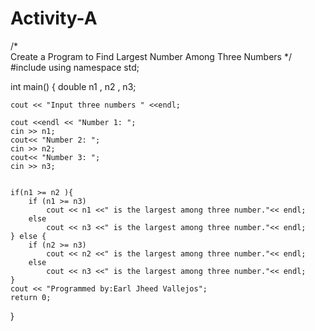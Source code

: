 # Activity-A
/*  
    Create a Program to Find Largest Number Among 
    Three Numbers
*/
#include <iostream>
using namespace std;

int main() {
    double n1 , n2 , n3;

    cout << "Input three numbers " <<endl;

    cout <<endl << "Number 1: ";
    cin >> n1;
    cout<< "Number 2: ";
    cin >> n2;
    cout<< "Number 3: ";
    cin >> n3;


    if(n1 >= n2 ){
        if (n1 >= n3)
            cout << n1 <<" is the largest among three number."<< endl;
        else
            cout << n3 <<" is the largest among three number."<< endl;
    } else {
        if (n2 >= n3)
            cout << n2 <<" is the largest among three number."<< endl;
        else
            cout << n3 <<" is the largest among three number."<< endl;
    }
    cout << "Programmed by:Earl Jheed Vallejos"; 
    return 0;
}
